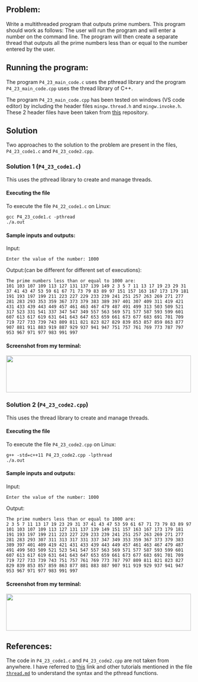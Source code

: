 ## Problem:
Write a multithreaded program that outputs prime numbers. This program should work as follows: The user will run the program and will
enter a number on the command line. The program will then create a
separate thread that outputs all the prime numbers less than or equal to
the number entered by the user.


## Running the program:
The program `P4_23_main_code.c` uses the pthread library and the program `P4_23_main_code.cpp` uses the thread library of C++.

The program `P4_23_main_code.cpp` has been tested on windows (VS code editor) by including the header files `mingw.thread.h` and `mingw.invoke.h`.
These 2 header files have been taken from <a href="https://github.com/meganz/mingw-std-threads.git">this</a> repository.

## Solution
Two approaches to the solution to the problem are present in the files, `P4_23_code1.c` and `P4_23_code2.cpp`. 

### Solution 1 (`P4_23_code1.c`)
This uses the pthread library to create and manage threads.

#### Executing the file
To execute the file `P4_22_code1.c` on Linux:
```
gcc P4_23_code1.c -pthread
./a.out
```

#### Sample inputs and outputs:
Input:
```
Enter the value of the number: 1000
```
Output:(can be different for different set of executions):
```
The prime numbers less than or equal to 1000 are:
101 103 107 109 113 127 131 137 139 149 2 3 5 7 11 13 17 19 23 29 31 37 41 43 47 53 59 61 67 71 73 79 83 89 97 151 157 163 167 173 179 181 191 193 197 199 211 223 227 229 233 239 241 251 257 263 269 271 277 281 283 293 353 359 367 373 379 383 389 397 401 307 409 311 419 421 431 433 439 443 449 457 461 463 467 479 487 491 499 313 503 509 521 317 523 331 541 337 347 547 349 557 563 569 571 577 587 593 599 601 607 613 617 619 631 641 643 647 653 659 661 673 677 683 691 701 709 719 727 733 739 743 809 811 821 823 827 829 839 853 857 859 863 877 907 881 911 883 919 887 929 937 941 947 751 757 761 769 773 787 797 953 967 971 977 983 991 997 
```
#### Screenshot from my terminal:
<img src="" width="500" height="100" />


### Solution 2 (`P4_23_code2.cpp`)
This uses the thread library to create and manage threads.

#### Executing the file
To execute the file `P4_23_code2.cpp` on Linux:
```
g++ -std=c++11 P4_23_code2.cpp -lpthread
./a.out
```

#### Sample inputs and outputs:
Input:
```
Enter the value of the number: 1000
```
Output:
```
The prime numbers less than or equal to 1000 are:
2 3 5 7 11 13 17 19 23 29 31 37 41 43 47 53 59 61 67 71 73 79 83 89 97 101 103 107 109 113 127 131 137 139 149 151 157 163 167 173 179 181 191 193 197 199 211 223 227 229 233 239 241 251 257 263 269 271 277 281 283 293 307 311 313 317 331 337 347 349 353 359 367 373 379 383 389 397 401 409 419 421 431 433 439 443 449 457 461 463 467 479 487 491 499 503 509 521 523 541 547 557 563 569 571 577 587 593 599 601 607 613 617 619 631 641 643 647 653 659 661 673 677 683 691 701 709 719 727 733 739 743 751 757 761 769 773 787 797 809 811 821 823 827 829 839 853 857 859 863 877 881 883 887 907 911 919 929 937 941 947 953 967 971 977 983 991 997
```
#### Screenshot from my terminal:
<img src="" width="500" height="100" />

## References:
The code in `P4_23_code1.c` and `P4_23_code2.cpp` are not taken from anywhere. I have referred to <a href="https://stackoverflow.com/questions/26090901/find-prime-numbers-in-a-separate-thread">this</a> link and other tutorials mentioned in the file <a href="https://github.com/Sharvani2002/CS252-Assignment/blob/main/thread.md">`thread.md`</a> to understand the syntax and the pthread functions. 
